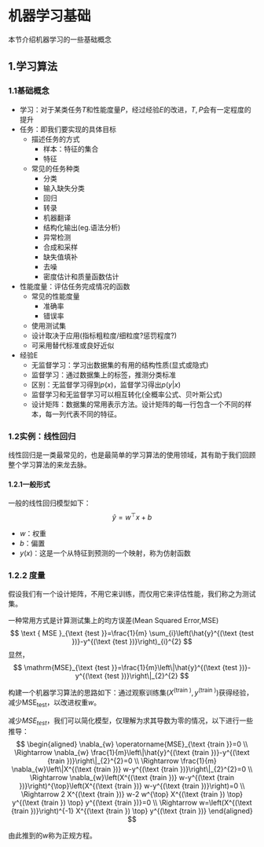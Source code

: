 # 机器学习基础

本节介绍机器学习的一些基础概念

## 1.学习算法

### 1.1基础概念

- 学习：对于某类任务$T$和性能度量$P$，经过经验$E$的改进，$T,P$会有一定程度的提升
- 任务：即我们要实现的具体目标
  - 描述任务的方式
    - 样本：特征的集合
    - 特征
  - 常见的任务种类
    - 分类
    - 输入缺失分类
    - 回归
    - 转录
    - 机器翻译
    - 结构化输出(eg.语法分析)
    - 异常检测
    - 合成和采样
    - 缺失值填补
    - 去噪
    - 密度估计和质量函数估计
- 性能度量：评估任务完成情况的函数
  - 常见的性能度量
    - 准确率
    - 错误率
  - 使用测试集
  - 设计取决于应用(指标粗粒度/细粒度?惩罚程度?)
  - 可采用替代标准或良好近似
- 经验E
  - 无监督学习：学习出数据集的有用的结构性质(显式或隐式)
  - 监督学习：通过数据集上的标签，推测分类标准
  - 区别：无监督学习得到$p(x)$，监督学习得出$p(y|x)$
  - 监督学习和无监督学习可以相互转化(全概率公式、贝叶斯公式)
  - 设计矩阵：数据集的常用表示方法。设计矩阵的每一行包含一个不同的样本，每一列代表不同的特征。

### 1.2实例：线性回归

线性回归是一类最常见的，也是最简单的学习算法的使用领域，其有助于我们回顾整个学习算法的来龙去脉。

#### 1.2.1一般形式

一般的线性回归模型如下：
$$
\hat{y}=w^{\top} x+b
$$

- $w$：权重
- $b$：偏置
- $y(x)$：这是一个从特征到预测的一个映射，称为仿射函数

### 1.2.2 度量

假设我们有一个设计矩阵，不用它来训练，而仅用它来评估性能，我们称之为测试集。

一种常用方式是计算测试集上的均方误差(Mean Squared Error,MSE)
$$
\text { MSE }_{\text {test }}=\frac{1}{m} \sum_{i}\left(\hat{y}^{(\text {test })}-y^{(\text {test })}\right)_{i}^{2}
$$
显然，
$$
\mathrm{MSE}_{\text {test }}=\frac{1}{m}\left\|\hat{y}^{(\text {test })}-y^{(\text {test })}\right\|_{2}^{2}
$$

构建一个机器学习算法的思路如下：通过观察训练集$\left(X^{(\text {train })}, y^{(\text {train })}\right)$获得经验，减少$\operatorname{MSE}_{\text {test}}$，以改进权重$w$。

减少$MSE_{test}$，我们可以简化模型，仅理解为求其导数为零的情况，以下进行一些推导：
$$
\begin{aligned} \nabla_{w} \operatorname{MSE}_{\text {train }}=0 \\ \Rightarrow \nabla_{w} \frac{1}{m}\left\|\hat{y}^{(\text {train })}-y^{(\text {train })}\right\|_{2}^{2}=0 \\ \Rightarrow \frac{1}{m} \nabla_{w}\left\|X^{(\text {train })} w-y^{(\text {train })}\right\|_{2}^{2}=0 \\ \Rightarrow \nabla_{w}\left(X^{(\text {train })} w-y^{(\text {train })}\right)^{\top}\left(X^{(\text {train })} w-y^{(\text {train })}\right)=0 \\ \Rightarrow 2 X^{(\text {train })} w-2 w^{\top} X^{(\text {train }) \top} y^{(\text {train }) \top} y^{(\text {train })}=0 \\ \Rightarrow w=\left(X^{(\text {train })}\right)^{-1} X^{(\text {train }) \top} y^{(\text {train })} \end{aligned}
$$

由此推到的$w$称为正规方程。